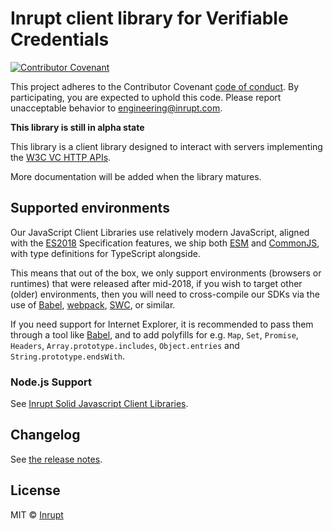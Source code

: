 # Inrupt client library for Verifiable Credentials

[![Contributor Covenant](https://img.shields.io/badge/Contributor%20Covenant-2.1-4baaaa.svg)](CODE-OF-CONDUCT.md)

This project adheres to the Contributor Covenant [code of conduct](CODE-OF-CONDUCT.md).
By participating, you are expected to uphold this code. Please report unacceptable
behavior to [engineering@inrupt.com](mailto:engineering@inrupt.com).

**This library is still in alpha state**

This library is a client library designed to interact with servers implementing
the [W3C VC HTTP APIs](https://w3c-ccg.github.io/vc-api/).

More documentation will be added when the library matures.

## Supported environments

Our JavaScript Client Libraries use relatively modern JavaScript, aligned with
the [ES2018](https://262.ecma-international.org/9.0/) Specification features, we
ship both [ESM](https://nodejs.org/docs/latest-v16.x/api/esm.html) and
[CommonJS](https://nodejs.org/docs/latest-v16.x/api/modules.html), with type
definitions for TypeScript alongside.

This means that out of the box, we only support environments (browsers or
runtimes) that were released after mid-2018, if you wish to target other (older)
environments, then you will need to cross-compile our SDKs via the use of
[Babel](https://babeljs.io), [webpack](https://webpack.js.org/),
[SWC](https://swc.rs/), or similar.

If you need support for Internet Explorer, it is recommended to pass them
through a tool like [Babel](https://babeljs.io), and to add polyfills for e.g.
`Map`, `Set`, `Promise`, `Headers`, `Array.prototype.includes`, `Object.entries`
and `String.prototype.endsWith`.

### Node.js Support

See [Inrupt Solid Javascript Client
Libraries](https://docs.inrupt.com/developer-tools/javascript/client-libraries/#node-js-support).

## Changelog

See [the release notes](https://github.com/inrupt/template-ts/blob/main/CHANGELOG.md).

## License

MIT © [Inrupt](https://inrupt.com)
